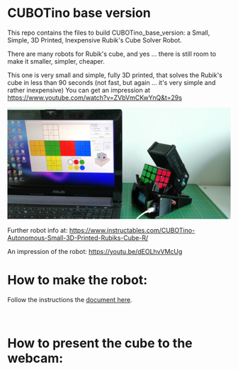 # CUBOTino base version

This repo contains the files to build CUBOTino_base_version: a Small, Simple, 3D Printed, Inexpensive Rubik's Cube Solver Robot.<br />

There are many robots for Rubik's cube, and yes ... there is still room to make it smaller, simpler, cheaper.<br />

This one is very small and simple, fully 3D printed, that solves the Rubik's cube in less than 90 seconds (not fast, but again ... it's very simple and rather inexpensive)
You can get an impression at https://www.youtube.com/watch?v=ZVbVmCKwYnQ&t=29s


![title image](/images/title_pic.jpg)

Further robot info at: https://www.instructables.com/CUBOTino-Autonomous-Small-3D-Printed-Rubiks-Cube-R/

An impression of the robot: https://youtu.be/dEOLhvVMcUg


# How to make the robot:
Follow the instructions the [document here](doc/How_to_make_CUBOTino_autonomous_robot_20220625.pdf).<br /><br /><br />


# How to present the cube to the webcam:


